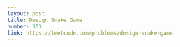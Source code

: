 ```yaml
---
layout: post
title: Design Snake Game
number: 353
link: https://leetcode.com/problems/design-snake-game
---
```

